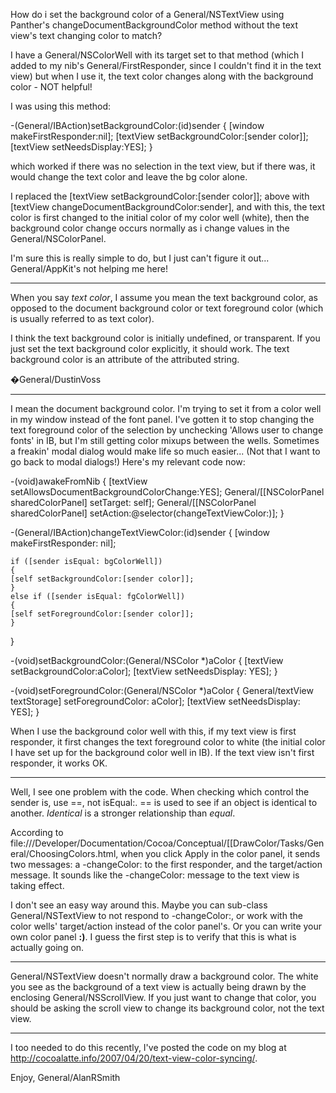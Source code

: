 How do i set the background color of a General/NSTextView using Panther's     changeDocumentBackgroundColor method without the text view's text changing color to match?

I have a General/NSColorWell with its target set to that method (which I added to my nib's General/FirstResponder, since I couldn't find it in the text view) but when I use it, the text color changes along with the background color - NOT helpful!

I was using this method:

    
-(General/IBAction)setBackgroundColor:(id)sender
{
    [window makeFirstResponder:nil];
    [textView setBackgroundColor:[sender color]];
    [textView setNeedsDisplay:YES];
}


which worked if there was no selection in the text view, but if there was, it would change the text color and leave the bg color alone.

I replaced the     [textView setBackgroundColor:[sender color]]; above with     [textView changeDocumentBackgroundColor:sender], and with this, the text color is first changed to the initial color of my color well (white), then the background color change occurs normally as i change values in the General/NSColorPanel.

I'm sure this is really simple to do, but I just can't figure it out... General/AppKit's not helping me here!

----

When you say *text color*, I assume you mean the text background color, as opposed to the document background color or text foreground color (which is usually referred to as text color).

I think the text background color is initially undefined, or transparent. If you just set the text background color explicitly, it should work. The text background color is an attribute of the attributed string.

�General/DustinVoss

----

I mean the document background color. I'm trying to set it from a color well in my window instead of the font panel. I've gotten it to stop changing the text foreground color of the selection by unchecking 'Allows user to change fonts' in IB, but I'm still getting color mixups between the wells. Sometimes a freakin' modal dialog would make life so much easier... (Not that I want to go back to modal dialogs!) Here's my relevant code now:

    
-(void)awakeFromNib
{
    [textView setAllowsDocumentBackgroundColorChange:YES];
    General/[[NSColorPanel sharedColorPanel] setTarget: self];
    General/[[NSColorPanel sharedColorPanel] setAction:@selector(changeTextViewColor:)];
}

-(General/IBAction)changeTextViewColor:(id)sender
{
    [window makeFirstResponder: nil];
    
    if ([sender isEqual: bgColorWell])
    {
	[self setBackgroundColor:[sender color]];
    }
    else if ([sender isEqual: fgColorWell])
    {
	[self setForegroundColor:[sender color]];
    }
}

-(void)setBackgroundColor:(General/NSColor *)aColor
{
    [textView setBackgroundColor:aColor];
    [textView setNeedsDisplay: YES];
}

-(void)setForegroundColor:(General/NSColor *)aColor
{
    General/textView textStorage] setForegroundColor: aColor];
    [textView setNeedsDisplay: YES];
}


When I use the background color well with this, if my text view is first responder, it first changes the text foreground color to white (the initial color I have set up for the background color well in IB). If the text view isn't first responder, it works OK.

----

Well, I see one problem with the code. When checking which control the sender is, use ==, not isEqual:. == is used to see if an object is identical to another. *Identical* is a stronger relationship than *equal*.

According to file:///Developer/Documentation/Cocoa/Conceptual/[[DrawColor/Tasks/General/ChoosingColors.html, when you click Apply in the color panel, it sends two messages: a -changeColor: to the first responder, and the target/action message. It sounds like the -changeColor: message to the text view is taking effect.

I don't see an easy way around this. Maybe you can sub-class General/NSTextView to not respond to -changeColor:, or work with the color wells' target/action instead of the color panel's. Or you can write your own color panel **:)**. I guess the first step is to verify that this is what is actually going on.

----

General/NSTextView doesn't normally draw a background color. The white you see as the background of a text view is actually being drawn by the enclosing General/NSScrollView. If you just want to change that color, you should be asking the scroll view to change its background color, not the text view.

----

I too needed to do this recently, I've posted the code on my blog at http://cocoalatte.info/2007/04/20/text-view-color-syncing/.

Enjoy, General/AlanRSmith